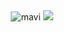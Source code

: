 <div align="center">
   <img src="https://komarev.com/ghpvc/?username=mavi&label=Profile%20views&color=0066ff" alt="mavi" />
   <a href="https://discord.com/users/135426949748097024" target="_blank">
      <img src="https://lanyard.cnrad.dev/api/135426949748097024?bg=111111">
   </a>
</div>
